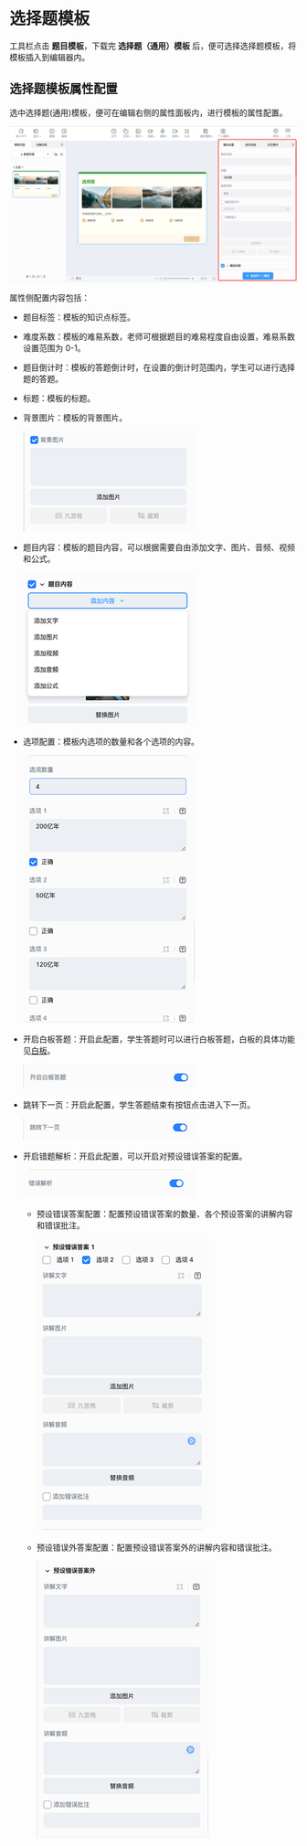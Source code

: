 # 选择题模板

工具栏点击 **题目模板**，下载完 **选择题（通用）模板** 后，便可选择选择题模板，将模板插入到编辑器内。

## 选择题模板属性配置

选中选择题(通用)模板，便可在编辑右侧的属性面板内，进行模板的属性配置。

![选择题](img/choice_general.png)

属性侧配置内容包括：

- 题目标签：模板的知识点标签。

- 难度系数：模板的难易系数，老师可根据题目的难易程度自由设置，难易系数设置范围为 0-1。

- 题目倒计时：模板的答题倒计时，在设置的倒计时范围内，学生可以进行选择题的答题。

- 标题：模板的标题。

- 背景图片：模板的背景图片。

    ![背景图](img/background.png)

- 题目内容：模板的题目内容，可以根据需要自由添加文字、图片、音频、视频和公式。

    ![添加内容](img/add.png)

- 选项配置：模板内选项的数量和各个选项的内容。

    ![选项数量](img/choicenumber.png)

- 开启白板答题：开启此配置，学生答题时可以进行白板答题，白板的具体功能见[白板](../board/index.md)。

    ![白板](img/board.png)

- 跳转下一页：开启此配置，学生答题结束有按钮点击进入下一页。

    ![下一页](img/nextpage.png)

- 开启错题解析：开启此配置，可以开启对预设错误答案的配置。

    ![错误解析](img/resolution.png)

    - 预设错误答案配置：配置预设错误答案的数量、各个预设答案的讲解内容和错误批注。

        ![预设错误答案配置](img/editresolution.png)

    - 预设错误外答案配置：配置预设错误答案外的讲解内容和错误批注。

        ![预设错误答案外](img/resolution2.png)

